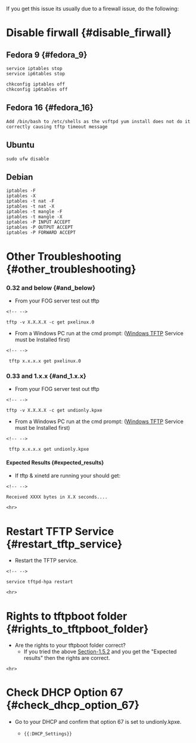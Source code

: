 If you get this issue its usually due to a firewall issue, do the
following:

# Disable firwall {#disable_firwall}

## Fedora 9 {#fedora_9}

    service iptables stop 
    service ip6tables stop 
     
    chkconfig iptables off 
    chkconfig ip6tables off

## Fedora 16 {#fedora_16}

    Add /bin/bash to /etc/shells as the vsftpd yum install does not do it correctly causing tftp timeout message

## Ubuntu

    sudo ufw disable

## Debian

    iptables -F
    iptables -X
    iptables -t nat -F
    iptables -t nat -X
    iptables -t mangle -F
    iptables -t mangle -X
    iptables -P INPUT ACCEPT
    iptables -P OUTPUT ACCEPT
    iptables -P FORWARD ACCEPT

# Other Troubleshooting {#other_troubleshooting}

### 0.32 and below {#and_below}

-   From your FOG server test out tftp

```{=html}
<!-- -->
```
    tftp -v X.X.X.X -c get pxelinux.0

-   From a Windows PC run at the cmd prompt: ([Windows
    TFTP](Windows_TFTP "wikilink") Service must be Installed first)

```{=html}
<!-- -->
```
     tftp x.x.x.x get pxelinux.0

### 0.33 and 1.x.x {#and_1.x.x}

-   From your FOG server test out tftp

```{=html}
<!-- -->
```
    tftp -v X.X.X.X -c get undionly.kpxe

-   From a Windows PC run at the cmd prompt: ([Windows
    TFTP](Windows_TFTP "wikilink") Service must be Installed first)

```{=html}
<!-- -->
```
     tftp x.x.x.x get undionly.kpxe

#### Expected Results {#expected_results}

-   If tftp & xinetd are running your should get:

```{=html}
<!-- -->
```
    Received XXXX bytes in X.X seconds....

```{=html}
<hr>
```
# Restart TFTP Service {#restart_tftp_service}

-   Restart the TFTP service.

```{=html}
<!-- -->
```
    service tftpd-hpa restart

```{=html}
<hr>
```
# Rights to tftpboot folder {#rights_to_tftpboot_folder}

-   Are the rights to your tftpboot folder correct?
    -   If you tried the above [Section-1.5.2](Section-1.5.2 "wikilink")
        and you get the \"Expected results\" then the rights are
        correct.

```{=html}
<hr>
```
# Check DHCP Option 67 {#check_dhcp_option_67}

-   Go to your DHCP and confirm that option 67 is set to undionly.kpxe.
    -   ```{=mediawiki}
        {{:DHCP_Settings}}
        ```
